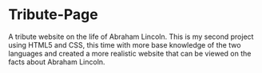 # Tribute-Page
A tribute website on the life of Abraham Lincoln.
This is my second project using HTML5 and CSS, this time with more base knowledge of the two languages and created a more realistic website that can be viewed on the facts about Abraham Lincoln.
